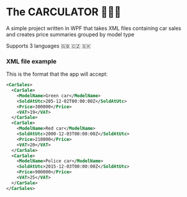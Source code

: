 # The CARCULATOR 🚙🚗🚓
A simple project written in WPF that takes XML files containing car sales and creates price summaries grouped by model type

Supports 3 languages 
🇬🇧 🇨🇿 🇸🇰

### XML file example 
This is the format that the app will accept:
```xml
<CarSales>
  <CarSale>
    <ModelName>Green car</ModelName>
    <SoldAtUtc>205-12-02T00:00:00Z</SoldAtUtc>
    <Price>300000</Price>
    <VAT>19</VAT>
  </CarSale>
  <CarSale>
    <ModelName>Red car</ModelName>
    <SoldAtUtc>2000-12-03T00:00:00Z</SoldAtUtc>
    <Price>210000</Price>
    <VAT>20</VAT>
  </CarSale>
  <CarSale>
    <ModelName>Police car</ModelName>
    <SoldAtUtc>2015-12-03T00:00:00Z</SoldAtUtc>
    <Price>900000</Price>
    <VAT>25</VAT>
  </CarSale>
</CarSales>
```
